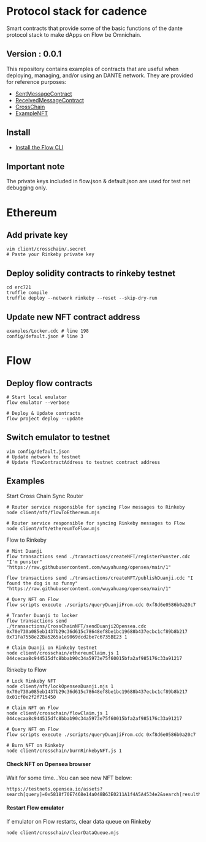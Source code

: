 # Protocol stack for cadence
Smart contracts that provide some of the basic functions of the dante protocol stack to make dApps on Flow be Omnichain.

## Version : 0.0.1

This repository contains examples of contracts that are useful when deploying, managing, and/or using an DANTE network. They are provided for reference purposes:

   * [SentMessageContract](./contracts/SentMessageContract.cdc)
   * [ReceivedMessageContract](./contracts/ReceivedMessageContract.cdc)
   * [CrossChain](./contracts/CrossChain.cdc)
   * [ExampleNFT](./examples/ExampleNFT.cdc)


## Install
* [Install the Flow CLI](https://docs.onflow.org/flow-cli/install/)

## Important note
The private keys included in flow.json & default.json are used for test net debugging only. 

# Ethereum

## Add private key
```
vim client/crosschain/.secret
# Paste your Rinkeby private key
```

## Deploy solidity contracts to rinkeby testnet
```
cd erc721
truffle compile
truffle deploy --network rinkeby --reset --skip-dry-run
```

## Update new NFT contract address
```
examples/Locker.cdc # line 198
config/default.json # line 3
```

# Flow

## Deploy flow contracts
```
# Start local emulator
flow emulator --verbose

# Deploy & Update contracts
flow project deploy --update
```

## Switch emulator to testnet
```
vim config/default.json
# Update network to testnet
# Update flowContractAddress to testnet contract address
```

## Examples

Start Cross Chain Sync Router
```
# Router service responsible for syncing Flow messages to Rinkeby
node client/nft/flowToEthereum.mjs

# Router service responsible for syncing Rinkeby messages to Flow
node client/nft/ethereumToFlow.mjs
```

Flow to Rinkeby

```
# Mint Duanji
flow transactions send ./transactions/createNFT/registerPunster.cdc "I'm punster" "https://raw.githubusercontent.com/wuyahuang/opensea/main/1"

flow transactions send ./transactions/createNFT/publishDuanji.cdc "I found the dog is so funny" "https://raw.githubusercontent.com/wuyahuang/opensea/main/1"

# Query NFT on Flow
flow scripts execute ./scripts/queryDuanjiFrom.cdc 0xf8d6e0586b0a20c7

# Tranfer Duanji to locker
flow transactions send ./transactions/CrossChainNFT/sendDuanji2Opensea.cdc 0x70e730a085eb1437b29c36d615c78648ef8be1bc19688b437ecbc1cf89b8b217 0x71Fa7558e22Ba5265a1e9069dcd2be7c6735BE23 1

# Claim Duanji on Rinkeby testnet
node client/crosschain/ethereumClaim.js 1 044cecaa8c944515dfc8bbab90c34a5973e75f60015bfa2af985176c33a91217
```

Rinkeby to Flow
```
# Lock Rinkeby NFT
node client/nft/lockOpenseaDuanji.mjs 1 0x70e730a085eb1437b29c36d615c78648ef8be1bc19688b437ecbc1cf89b8b217 0x01cf0e2f2f715450

# Claim NFT on Flow
node client/crosschain/flowClaim.js 1 044cecaa8c944515dfc8bbab90c34a5973e75f60015bfa2af985176c33a91217

# Query NFT on Flow
flow scripts execute ./scripts/queryDuanjiFrom.cdc 0xf8d6e0586b0a20c7

# Burn NFT on Rinkeby
node client/crosschain/burnRinkebyNFT.js 1
```

#### Check NFT on Opensea browser

Wait for some time...You can see new NFT below:
```
https://testnets.opensea.io/assets?search[query]=0x5818f70E7468e14a048B63E0211A1f4A5A4534e2&search[resultModel]=ASSETS
```
#### Restart Flow emulator
If emulator on Flow restarts, clear data queue on Rinkeby
```
node client/crosschain/clearDataQueue.mjs
```